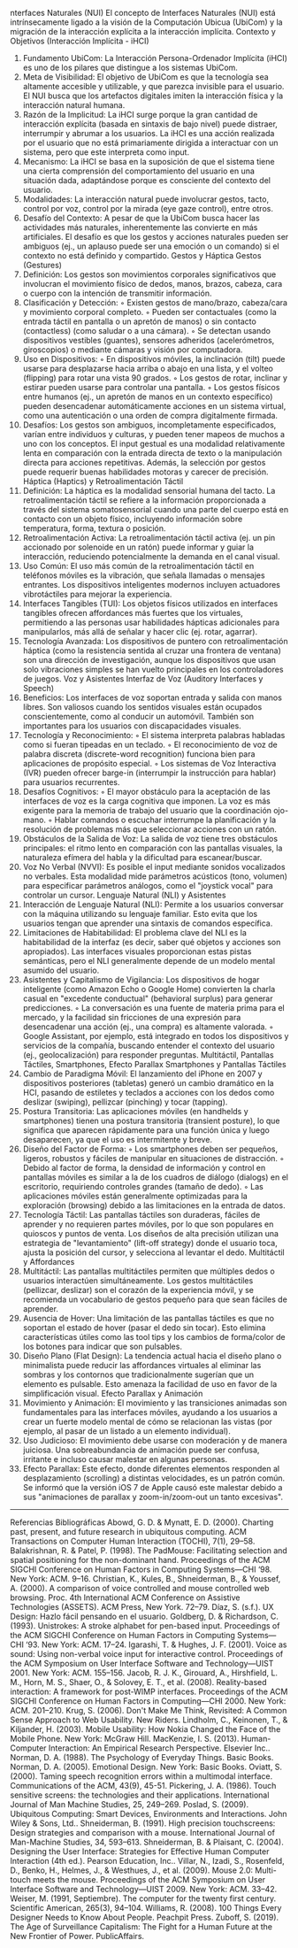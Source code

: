 nterfaces Naturales (NUI)
El concepto de Interfaces Naturales (NUI) está intrínsecamente ligado a la visión de la Computación Ubicua (UbiCom) y la migración de la interacción explícita a la interacción implícita.
Contexto y Objetivos (Interacción Implícita - iHCI)
1. Fundamento UbiCom: La Interacción Persona-Ordenador Implícita (iHCI) es uno de los pilares que distingue a los sistemas UbiCom.
2. Meta de Visibilidad: El objetivo de UbiCom es que la tecnología sea altamente accesible y utilizable, y que parezca invisible para el usuario. El NUI busca que los artefactos digitales imiten la interacción física y la interacción natural humana.
3. Razón de la Implicitud: La iHCI surge porque la gran cantidad de interacción explícita (basada en sintaxis de bajo nivel) puede distraer, interrumpir y abrumar a los usuarios. La iHCI es una acción realizada por el usuario que no está primariamente dirigida a interactuar con un sistema, pero que este interpreta como input.
4. Mecanismo: La iHCI se basa en la suposición de que el sistema tiene una cierta comprensión del comportamiento del usuario en una situación dada, adaptándose porque es consciente del contexto del usuario.
5. Modalidades: La interacción natural puede involucrar gestos, tacto, control por voz, control por la mirada (eye gaze control), entre otros.
6. Desafío del Contexto: A pesar de que la UbiCom busca hacer las actividades más naturales, inherentemente las convierte en más artificiales. El desafío es que los gestos y acciones naturales pueden ser ambiguos (ej., un aplauso puede ser una emoción o un comando) si el contexto no está definido y compartido.
Gestos y Háptica
Gestos (Gestures)
1. Definición: Los gestos son movimientos corporales significativos que involucran el movimiento físico de dedos, manos, brazos, cabeza, cara o cuerpo con la intención de transmitir información.
2. Clasificación y Detección:
    ◦ Existen gestos de mano/brazo, cabeza/cara y movimiento corporal completo.
    ◦ Pueden ser contactuales (como la entrada táctil en pantalla o un apretón de manos) o sin contacto (contactless) (como saludar o a una cámara).
    ◦ Se detectan usando dispositivos vestibles (guantes), sensores adheridos (acelerómetros, giroscopios) o mediante cámaras y visión por computadora.
3. Uso en Dispositivos:
    ◦ En dispositivos móviles, la inclinación (tilt) puede usarse para desplazarse hacia arriba o abajo en una lista, y el volteo (flipping) para rotar una vista 90 grados.
    ◦ Los gestos de rotar, inclinar y estirar pueden usarse para controlar una pantalla.
    ◦ Los gestos físicos entre humanos (ej., un apretón de manos en un contexto específico) pueden desencadenar automáticamente acciones en un sistema virtual, como una autenticación o una orden de compra digitalmente firmada.
4. Desafíos: Los gestos son ambiguos, incompletamente especificados, varían entre individuos y culturas, y pueden tener mapeos de muchos a uno con los conceptos. El input gestual es una modalidad relativamente lenta en comparación con la entrada directa de texto o la manipulación directa para acciones repetitivas. Además, la selección por gestos puede requerir buenas habilidades motoras y carecer de precisión.
Háptica (Haptics) y Retroalimentación Táctil
1. Definición: La háptica es la modalidad sensorial humana del tacto. La retroalimentación táctil se refiere a la información proporcionada a través del sistema somatosensorial cuando una parte del cuerpo está en contacto con un objeto físico, incluyendo información sobre temperatura, forma, textura o posición.
2. Retroalimentación Activa: La retroalimentación táctil activa (ej. un pin accionado por solenoide en un ratón) puede informar y guiar la interacción, reduciendo potencialmente la demanda en el canal visual.
3. Uso Común: El uso más común de la retroalimentación táctil en teléfonos móviles es la vibración, que señala llamadas o mensajes entrantes. Los dispositivos inteligentes modernos incluyen actuadores vibrotáctiles para mejorar la experiencia.
4. Interfaces Tangibles (TUI): Los objetos físicos utilizados en interfaces tangibles ofrecen affordances más fuertes que los virtuales, permitiendo a las personas usar habilidades hápticas adicionales para manipularlos, más allá de señalar y hacer clic (ej. rotar, agarrar).
5. Tecnología Avanzada: Los dispositivos de puntero con retroalimentación háptica (como la resistencia sentida al cruzar una frontera de ventana) son una dirección de investigación, aunque los dispositivos que usan solo vibraciones simples se han vuelto principales en los controladores de juegos.
Voz y Asistentes
Interfaz de Voz (Auditory Interfaces y Speech)
1. Beneficios: Los interfaces de voz soportan entrada y salida con manos libres. Son valiosos cuando los sentidos visuales están ocupados conscientemente, como al conducir un automóvil. También son importantes para los usuarios con discapacidades visuales.
2. Tecnología y Reconocimiento:
    ◦ El sistema interpreta palabras habladas como si fueran tipeadas en un teclado.
    ◦ El reconocimiento de voz de palabra discreta (discrete-word recognition) funciona bien para aplicaciones de propósito especial.
    ◦ Los sistemas de Voz Interactiva (IVR) pueden ofrecer barge-in (interrumpir la instrucción para hablar) para usuarios recurrentes.
3. Desafíos Cognitivos:
    ◦ El mayor obstáculo para la aceptación de las interfaces de voz es la carga cognitiva que imponen. La voz es más exigente para la memoria de trabajo del usuario que la coordinación ojo-mano.
    ◦ Hablar comandos o escuchar interrumpe la planificación y la resolución de problemas más que seleccionar acciones con un ratón.
4. Obstáculos de la Salida de Voz: La salida de voz tiene tres obstáculos principales: el ritmo lento en comparación con las pantallas visuales, la naturaleza efímera del habla y la dificultad para escanear/buscar.
5. Voz No Verbal (NVVI): Es posible el input mediante sonidos vocalizados no verbales. Esta modalidad mide parámetros acústicos (tono, volumen) para especificar parámetros análogos, como el "joystick vocal" para controlar un cursor.
Lenguaje Natural (NLI) y Asistentes
1. Interacción de Lenguaje Natural (NLI): Permite a los usuarios conversar con la máquina utilizando su lenguaje familiar. Esto evita que los usuarios tengan que aprender una sintaxis de comandos específica.
2. Limitaciones de Habitabilidad: El problema clave del NLI es la habitabilidad de la interfaz (es decir, saber qué objetos y acciones son apropiados). Las interfaces visuales proporcionan estas pistas semánticas, pero el NLI generalmente depende de un modelo mental asumido del usuario.
3. Asistentes y Capitalismo de Vigilancia: Los dispositivos de hogar inteligente (como Amazon Echo o Google Home) convierten la charla casual en "excedente conductual" (behavioral surplus) para generar predicciones.
    ◦ La conversación es una fuente de materia prima para el mercado, y la facilidad sin fricciones de una expresión para desencadenar una acción (ej., una compra) es altamente valorada.
    ◦ Google Assistant, por ejemplo, está integrado en todos los dispositivos y servicios de la compañía, buscando entender el contexto del usuario (ej., geolocalización) para responder preguntas.
Multitáctil, Pantallas Táctiles, Smartphones, Efecto Parallax
Smartphones y Pantallas Táctiles
1. Cambio de Paradigma Móvil: El lanzamiento del iPhone en 2007 y dispositivos posteriores (tabletas) generó un cambio dramático en la HCI, pasando de estiletes y teclados a acciones con los dedos como deslizar (swiping), pellizcar (pinching) y tocar (tapping).
2. Postura Transitoria: Las aplicaciones móviles (en handhelds y smartphones) tienen una postura transitoria (transient posture), lo que significa que aparecen rápidamente para una función única y luego desaparecen, ya que el uso es intermitente y breve.
3. Diseño del Factor de Forma:
    ◦ Los smartphones deben ser pequeños, ligeros, robustos y fáciles de manipular en situaciones de distracción.
    ◦ Debido al factor de forma, la densidad de información y control en pantallas móviles es similar a la de los cuadros de diálogo (dialogs) en el escritorio, requiriendo controles grandes (tamaño de dedo).
    ◦ Las aplicaciones móviles están generalmente optimizadas para la exploración (browsing) debido a las limitaciones en la entrada de datos.
4. Tecnología Táctil: Las pantallas táctiles son duraderas, fáciles de aprender y no requieren partes móviles, por lo que son populares en quioscos y puntos de venta. Los diseños de alta precisión utilizan una estrategia de "levantamiento" (lift-off strategy) donde el usuario toca, ajusta la posición del cursor, y selecciona al levantar el dedo.
Multitáctil y Affordances
1. Multitáctil: Las pantallas multitáctiles permiten que múltiples dedos o usuarios interactúen simultáneamente. Los gestos multitáctiles (pellizcar, deslizar) son el corazón de la experiencia móvil, y se recomienda un vocabulario de gestos pequeño para que sean fáciles de aprender.
2. Ausencia de Hover: Una limitación de las pantallas táctiles es que no soportan el estado de hover (pasar el dedo sin tocar). Esto elimina características útiles como las tool tips y los cambios de forma/color de los botones para indicar que son pulsables.
3. Diseño Plano (Flat Design): La tendencia actual hacia el diseño plano o minimalista puede reducir las affordances virtuales al eliminar las sombras y los contornos que tradicionalmente sugerían que un elemento es pulsable. Esto amenaza la facilidad de uso en favor de la simplificación visual.
Efecto Parallax y Animación
1. Movimiento y Animación: El movimiento y las transiciones animadas son fundamentales para las interfaces móviles, ayudando a los usuarios a crear un fuerte modelo mental de cómo se relacionan las vistas (por ejemplo, al pasar de un listado a un elemento individual).
2. Uso Judicioso: El movimiento debe usarse con moderación y de manera juiciosa. Una sobreabundancia de animación puede ser confusa, irritante e incluso causar malestar en algunas personas.
3. Efecto Parallax: Este efecto, donde diferentes elementos responden al desplazamiento (scrolling) a distintas velocidades, es un patrón común. Se informó que la versión iOS 7 de Apple causó este malestar debido a sus "animaciones de parallax y zoom-in/zoom-out un tanto excesivas".

--------------------------------------------------------------------------------
Referencias Bibliográficas
Abowd, G. D. & Mynatt, E. D. (2000). Charting past, present, and future research in ubiquitous computing. ACM Transactions on Computer Human Interaction (TOCHI), 7(1), 29–58.
Balakrishnan, R. & Patel, P. (1998). The PadMouse: Facilitating selection and spatial positioning for the non-dominant hand. Proceedings of the ACM SIGCHI Conference on Human Factors in Computing Systems—CHI ‘98. New York: ACM. 9–16.
Christian, K., Kules, B., Shneiderman, B., & Youssef, A. (2000). A comparison of voice controlled and mouse controlled web browsing. Proc. 4th International ACM Conference on Assistive Technologies (ASSETS). ACM Press, New York. 72–79.
Díaz, S. (s.f.). UX Design: Hazlo fácil pensando en el usuario.
Goldberg, D. & Richardson, C. (1993). Unistrokes: A stroke alphabet for pen-based input. Proceedings of the ACM SIGCHI Conference on Human Factors in Computing Systems—CHI ‘93. New York: ACM. 17–24.
Igarashi, T. & Hughes, J. F. (2001). Voice as sound: Using non-verbal voice input for interactive control. Proceedings of the ACM Symposium on User Interface Software and Technology—UIST 2001. New York: ACM. 155–156.
Jacob, R. J. K., Girouard, A., Hirshfield, L. M., Horn, M. S., Shaer, O., & Solovey, E. T., et al. (2008). Reality-based interaction: A framework for post-WIMP interfaces. Proceedings of the ACM SIGCHI Conference on Human Factors in Computing—CHI 2000. New York: ACM. 201–210.
Krug, S. (2006). Don't Make Me Think, Revisited: A Common Sense Approach to Web Usability. New Riders.
Lindholm, C., Keinonen, T., & Kiljander, H. (2003). Mobile Usability: How Nokia Changed the Face of the Mobile Phone. New York: McGraw Hill.
MacKenzie, I. S. (2013). Human-Computer Interaction: An Empirical Research Perspective. Elsevier Inc..
Norman, D. A. (1988). The Psychology of Everyday Things. Basic Books.
Norman, D. A. (2005). Emotional Design. New York: Basic Books.
Oviatt, S. (2000). Taming speech recognition errors within a multimodal interface. Communications of the ACM, 43(9), 45-51.
Pickering, J. A. (1986). Touch sensitive screens: the technologies and their applications. International Journal of Man Machine Studies, 25, 249–269.
Poslad, S. (2009). Ubiquitous Computing: Smart Devices, Environments and Interactions. John Wiley & Sons, Ltd..
Shneiderman, B. (1991). High precision touchscreens: Design strategies and comparison with a mouse. International Journal of Man-Machine Studies, 34, 593–613.
Shneiderman, B. & Plaisant, C. (2004). Designing the User Interface: Strategies for Effective Human Computer Interaction (4th ed.). Pearson Education, Inc..
Villar, N., Izadi, S., Rosenfeld, D., Benko, H., Helmes, J., & Westhues, J., et al. (2009). Mouse 2.0: Multi-touch meets the mouse. Proceedings of the ACM Symposium on User Interface Software and Technology—UIST 2009. New York: ACM. 33–42.
Weiser, M. (1991, Septiembre). The computer for the twenty first century. Scientific American, 265(3), 94–104.
Williams, R. (2008). 100 Things Every Designer Needs to Know About People. Peachpit Press.
Zuboff, S. (2019). The Age of Surveillance Capitalism: The Fight for a Human Future at the New Frontier of Power. PublicAffairs.